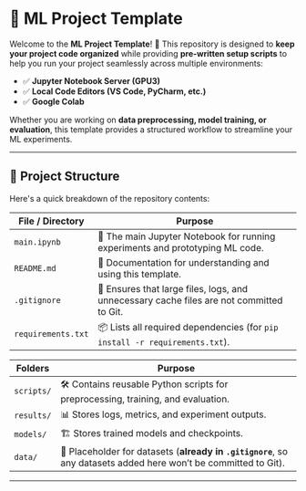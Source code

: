 # 🚀 ML Project Template

Welcome to the **ML Project Template**! 🎯 This repository is designed to **keep your project code organized** while providing **pre-written setup scripts** to help you run your project seamlessly across multiple environments:

- ✅ **Jupyter Notebook Server (GPU3)**
- ✅ **Local Code Editors (VS Code, PyCharm, etc.)**
- ✅ **Google Colab**

Whether you are working on **data preprocessing, model training, or evaluation**, this template provides a structured workflow to streamline your ML experiments.  

---

## 📂 Project Structure  
Here's a quick breakdown of the repository contents:

| **File / Directory** | **Purpose** |
|----------------------|-------------|
| `main.ipynb` | 📓 The main Jupyter Notebook for running experiments and prototyping ML code. |
| `README.md` | 📄 Documentation for understanding and using this template. |
| `.gitignore` | 🚫 Ensures that large files, logs, and unnecessary cache files are not committed to Git. |
| `requirements.txt` | 📦 Lists all required dependencies (for `pip install -r requirements.txt`). |

| **Folders** | **Purpose** |
|------------|-------------|
| `scripts/` | 🛠 Contains reusable Python scripts for preprocessing, training, and evaluation. |
| `results/` | 📊 Stores logs, metrics, and experiment outputs. |
| `models/` | 🏗 Stores trained models and checkpoints. |
| `data/` | 📁 Placeholder for datasets (**already in `.gitignore`**, so any datasets added here won’t be committed to Git). |


---

